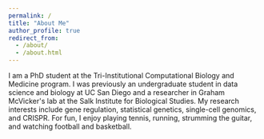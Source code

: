 ```yaml
---
permalink: /
title: "About Me"
author_profile: true
redirect_from: 
  - /about/
  - /about.html
---
```


I am a PhD student at the Tri-Institutional Computational Biology
and Medicine program. I was previously an undergraduate student in data science
and biology at UC San Diego and a researcher in Graham McVicker's lab
at the Salk Institute for Biological Studies. My research interests include gene
regulation, statistical genetics, single-cell genomics, and CRISPR. For fun, I
enjoy playing tennis, running, strumming the guitar, and watching football and
basketball.
